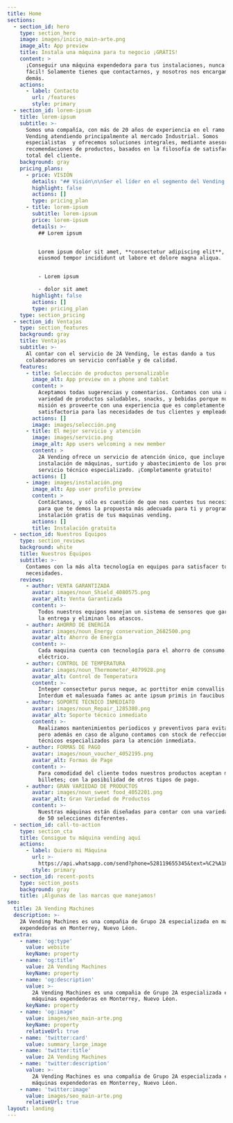 ```yaml
---
title: Home
sections:
  - section_id: hero
    type: section_hero
    image: images/inicio_main-arte.png
    image_alt: App preview
    title: Instala una máquina para tu negocio ¡GRÁTIS!
    content: >
      ¡Conseguir una máquina expendedora para tus instalaciones, nunca fue tan
      fácil! Solamente tienes que contactarnos, y nosotros nos encargamos de lo
      demás.
    actions:
      - label: Contacto
        url: /features
        style: primary
  - section_id: lorem-ipsum
    title: lorem-ipsum
    subtitle: >-
      Somos una compañía, con más de 20 años de experiencia en el ramo del
      Vending atendiendo principalmente al mercado Industrial. Somos
      especialistas  y ofrecemos soluciones integrales, mediante asesorías y
      recomendaciones de productos, basados en la filosofía de satisfacción
      total del cliente. 
    background: gray
    pricing_plans:
      - price: VISIÓN
        details: "## Visión\n\nSer el líder en el segmento del Vending Machines mediante un servicio personalizado, rápido y eficaz.\_Buscando siempre la mejora continúa en nuestros procesos y sistemas.\n"
        highlight: false
        actions: []
        type: pricing_plan
      - title: lorem-ipsum
        subtitle: lorem-ipsum
        price: lorem-ipsum
        details: >-
          ## Lorem ipsum


          Lorem ipsum dolor sit amet, **consectetur adipiscing elit**, sed do
          eiusmod tempor incididunt ut labore et dolore magna aliqua.


          - Lorem ipsum

          - dolor sit amet
        highlight: false
        actions: []
        type: pricing_plan
    type: section_pricing
  - section_id: Ventajas
    type: section_features
    background: gray
    title: Ventajas
    subtitle: >-
      Al contar con el servicio de 2A Vending, le estas dando a tus
      colaboradores un servicio confiable y de calidad.
    features:
      - title: Selección de productos personalizable
        image_alt: App preview on a phone and tablet
        content: >
          Aceptamos todas sugerencias y comentarios. Contamos con una amplia
          variedad de productos saludables, snacks, y bebidas porque nuestra
          misión es proveerte con una experiencia que es completamente
          satisfactoria para las necesidades de tus clientes y empleados.
        actions: []
        image: images/selección.png
      - title: El mejor servicio y atención
        image: images/servicio.png
        image_alt: App users welcoming a new member
        content: >
          2A Vending ofrece un servicio de atención único, que incluye la
          instalación de máquinas, surtido y abastecimiento de los productos, y
          servicio técnico especializado. ¡Completamente gratuito!
        actions: []
      - image: images/instalación.png
        image_alt: App user profile preview
        content: >
          Contáctanos, y sólo es cuestión de que nos cuentes tus necesidades
          para que te demos la propuesta más adecuada para ti y programar la
          instalación gratis de tus maquinas vending.
        actions: []
        title: Instalación gratuita
  - section_id: Nuestros Equipos
    type: section_reviews
    background: white
    title: Nuestros Equipos
    subtitle: >-
      Contamos con la más alta tecnología en equipos para satisfacer todas tus
      necesidades.
    reviews:
      - author: VENTA GARANTIZADA
        avatar: images/noun_Shield_4080575.png
        avatar_alt: Venta Garantizada
        content: >-
          Todos nuestros equipos manejan un sistema de sensores que garantizan
          la entrega y eliminan los atascos.
      - author: AHORRO DE ENERGÍA
        avatar: images/noun_Energy conservation_2682500.png
        avatar_alt: Ahorro de Energía
        content: >-
          Cada maquina cuenta con tecnología para el ahorro de consumo
          eléctrico.
      - author: CONTROL DE TEMPERATURA
        avatar: images/noun_Thermometer_4079928.png
        avatar_alt: Control de Temperatura
        content: >-
          Integer consectetur purus neque, ac porttitor enim convallis vitae.
          Interdum et malesuada fames ac ante ipsum primis in faucibus.
      - author: SOPORTE TÉCNICO INMEDIATO
        avatar: images/noun_Repair_1285380.png
        avatar_alt: Soporte técnico inmediato
        content: >-
          Realizamos mantenimientos periodicos y preventivos para evitar fallos;
          pero además en caso de alguno contamos con stock de refecciones y
          técnicos especializados para la atención inmediata.
      - author: FORMAS DE PAGO
        avatar: images/noun_voucher_4052195.png
        avatar_alt: Formas de Page
        content: >-
          Para comodidad del cliente todos nuestros productos aceptan monedas y
          billetes; con la posibilidad de otros tipos de pago.
      - author: GRAN VARIEDAD DE PRODUCTOS
        avatar: images/noun_sweet food_4052201.png
        avatar_alt: Gran Variedad de Productos
        content: >-
          Nuestras máquinas están diseñadas para contar con una variedad de más
          de 50 selecciones diferentes.
  - section_id: call-to-action
    type: section_cta
    title: Consigue tu máquina vending aquí
    actions:
      - label: Quiero mi Máquina
        url: >-
          https://api.whatsapp.com/send?phone=528119655345&text=%C2%A1Hola!%20%C2%BFMe%20podr%C3%ADan%20pasar%20m%C3%A1s%20informaci%C3%B3n%20de%20las%20m%C3%A1quinas%20expendedoras%3F
        style: primary
  - section_id: recent-posts
    type: section_posts
    background: gray
    title: ¡Algunas de las marcas que manejamos!
seo:
  title: 2A Vending Machines
  description: >-
    2A Vending Machines es una compañia de Grupo 2A especializada en máquinas
    expendedoras en Monterrey, Nuevo Léon.
  extra:
    - name: 'og:type'
      value: website
      keyName: property
    - name: 'og:title'
      value: 2A Vending Machines
      keyName: property
    - name: 'og:description'
      value: >-
        2A Vending Machines es una compañia de Grupo 2A especializada en
        máquinas expendedoras en Monterrey, Nuevo Léon.
      keyName: property
    - name: 'og:image'
      value: images/seo_main-arte.png
      keyName: property
      relativeUrl: true
    - name: 'twitter:card'
      value: summary_large_image
    - name: 'twitter:title'
      value: 2A Vending Machines
    - name: 'twitter:description'
      value: >-
        2A Vending Machines es una compañia de Grupo 2A especializada en
        máquinas expendedoras en Monterrey, Nuevo Léon.
    - name: 'twitter:image'
      value: images/seo_main-arte.png
      relativeUrl: true
layout: landing
---
```

